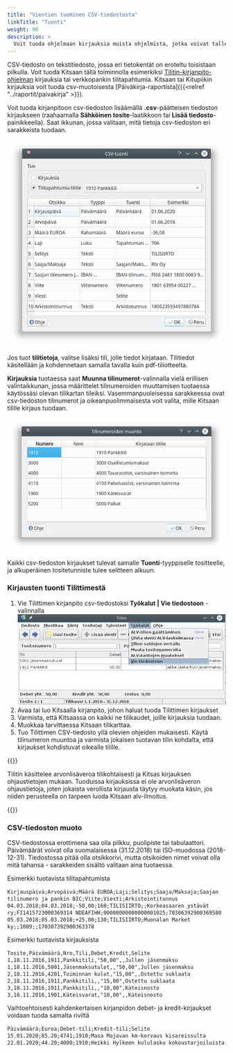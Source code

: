```yaml
---
title: "Vientien tuominen CSV-tiedostosta"
linkTitle: "Tuonti"
weight: 90
description: >
  Voit tuoda ohjelmaan kirjauksia muista ohjelmista, jotka voivat tallentaa vientejä CSV-muotoon.
---
```


CSV-tiedosto on tekstitiedosto, jossa eri tietokentät on eroteltu toisistaan pilkulla. Voit tuoda Kitsaan tällä toiminnolla esimerkiksi [Tilitin-kirjanpito-ohjelman](http://helineva.net/tilitin) kirjauksia tai verkkopankin tilitapahtumia. Kitsaan tai Kitupiikin kirjauksia voit tuoda csv-muotoisesta [Päiväkirja-raportista]({{<relref "../raportit/paivakirja" >}}).

Voit tuoda kirjanpitoon csv-tiedoston lisäämällä **.csv**-päätteisen tiedoston kirjaukseen (raahaamalla **Sähköinen tosite**-laatikkoon tai **Lisää tiedosto**-painikkeella). Saat ikkunan, jossa valitaan, mitä tietoja csv-tiedoston eri sarakkeista tuodaan.

![Tilitapahtumien tuonti](/img/fi/kirjaus/tuonti/tapahtumat.png)

Jos tuot **tilitietoja**, valitse lisäksi tili, jolle tiedot kirjataan. Tilitiedot käsitellään ja kohdennetaan samalla tavalla kuin pdf-tiliotteelta.

**Kirjauksia** tuotaessa saat **Muunna tilinumerot**-valinnalla vielä erillisen valintaikkunan, jossa määrittelet tilinumeroiden muuttamisen tuotaessa käytössäsi olevan tilikartan tileiksi. Vasemmanpuoleisessa sarakkeessa ovat csv-tiedoston tilinumerot ja oikeanpuolimmaisesta voit valita, mille Kitsaan tilille kirjaus tuodaan.

![Tilinumeroiden muunto](/img/fi/kirjaus/tuonti/muunto.png)

Kaikki csv-tiedoston kirjaukset tulevat samalle **Tuonti**-tyyppiselle tositteelle, ja alkuperäinen tositetunniste tulee selitteen alkuun.

### Kirjausten tuonti Tilittimestä

1. Vie Tilittimen kirjanpito csv-tiedostoksi **Työkalut | Vie tiedostoon** -valinnalla
   ![Tilittimen valikko](/img/fi/kirjaus/tuonti/tilitin.png)
2. Avaa tai luo Kitsaalla kirjanpito, johon haluat tuoda Tilittimen kirjaukset
3. Varmista, että Kitsaassa on kaikki ne tilikaudet, joille kirjauksia tuodaan.
4. Muokkaa tarvittaessa Kitsaan tilikarttaa.
5. Tuo Tilittimen CSV-tiedosto yllä olevien ohjeiden mukaisesti. Käytä tilinumeron muuntoa ja varmista jokaisen tuotavan tilin kohdalta, että kirjaukset kohdistuvat oikealle tilille.

{{<alert title="Alv-ohjaustietoja ei tuoda">}}

Tilitin käsittelee arvonlisäveroa tilikohtaisesti ja Kitsas kirjauksen ohjaustietojen mukaan. Tuoduissa kirjauksissa ei ole arvonlisäveron ohjaustietoja, joten jokaista verollista kirjausta täytyy muokata käsin, jos niiden perusteella on tarpeen luoda Kitsaan alv-ilmoitus.

{{</alert>}}

### CSV-tiedoston muoto

CSV-tiedostossa erottimena saa olla pilkku, puolipiste tai tabulaattori. Päivämäärät voivat olla suomalaisessa (31.12.2018) tai ISO-muodossa (2018-12-31). Tiedostossa pitää olla otsikkorivi, mutta otsikoiden nimet voivat olla mitä tahansa - sarakkeiden sisältö valitaan aina tuotaessa.

Esimerkki tuotavista tilitapahtumista

```
Kirjauspäivä;Arvopäivä;Määrä EUROA;Laji;Selitys;Saaja/Maksaja;Saajan tilinumero ja pankin BIC;Viite;Viesti;Arkistointitunnus
04.03.2018;04.03.2018;-50,00;160;TILISIIRTO;;Korkeasaaren ystävät ry;FI1415723000369314 NDEAFIHH;00000000000000001025;70306392900369580
05.03.2018;05.03.2018;+25,00;130;TILISIIRTO;Muonalan Market ky;;1009;;170307392900363378

```

Esimerkki tuotavista kirjauksista

```
Tosite,Päivämäärä,Nro,Tili,Debet,Kredit,Selite
1,18.11.2016,1911,Pankkitili,"50,00",,Jullen jäsenmaksu
1,18.11.2016,5001,Jäsenmaksutulot,,"50,00",Jullen jäsenmaksu
2,18.11.2016,4201,Toiminnan kulut,"15,00",,Ostettu suklaata
2,18.11.2016,1911,Pankkitili,,"15,00",Ostettu suklaata
3,18.11.2016,1911,Pankkitili,,"10,00",Käteisnosto
3,18.11.2016,1901,Käteisvarat,"10,00",,Käteisnosto
```

Vaihtoehtoisesti kahdenkertaisen kirjanpidon debet- ja kredit-kirjaukset voidaan tuoda samalta riviltä

```
Päivämäärä;Euroa;Debet-tili;Kredit-tili;Selite
15.01.2020;85.20;4741;1910;Masa Majavan km-korvaus kisareissulta
22.01.2020;44.20;4000;1910;Heikki Hylkeen kululasku kokoustarjoiluista
```

